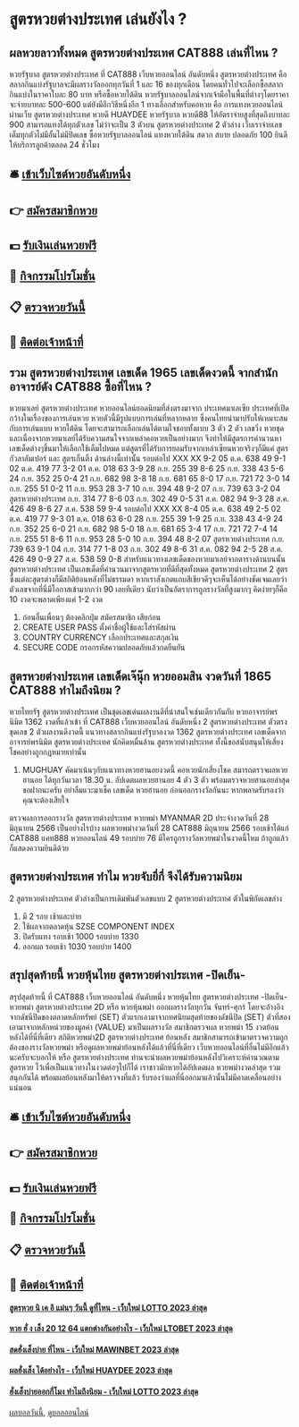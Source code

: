 # สูตรหวยต่างประเทศ เล่นยังไง ?
## ผลหวยลาวทั้งหมด สูตรหวยต่างประเทศ CAT888 เล่นที่ไหน ?
หวยรัฐบาล สูตรหวยต่างประเทศ ที่ CAT888 เว็บหวยออนไลน์ อันดับหนึ่ง สูตรหวยต่างประเทศ คือ สลากกินแบ่งรัฐบาลจะมีผลรางวัลออกทุกวันที่ 1 และ 16 ของทุกเดือน โดยคนทั่วไปจะเลือกซื้อสลากกินแบ่งในราคาใบละ 80 บาท หรือซื้อหวยใต้ดิน หวยรัฐบาลออนไลน์จากเจ้ามือในพื้นที่ต่างๆโดยราคาจะจ่ายบาทละ 500-600
แต่ยังมีอีกวิธีหนึ่งอีก 1 ทางเลือกสำหรับคอหวย คือ การแทงหวยออนไลน์ ผ่านเว็บ สูตรหวยต่างประเทศ หวยดี HUAYDEE หวยรัฐบาล หวยดี88 ให้อัตราจ่ายสูงที่สุดถึงบาทละ 900 สามารถแทงได้ทุกตัวเลข ไม่ว่าจะเป็น 3 ตัวบน สูตรหวยต่างประเทศ 2 ตัวล่าง เว็บเราจ่ายเลขเต็มทุกตัวไม่มีอั้นไม่มีปิดเลข ซื้อหวยรัฐบาลออนไลน์ แทงหวยใต้ดิน สดวก สบาย ปลอดภัย 100 ยินดีให้บริการลูกค้าตลอด 24 ชั่วโมง

## 🛎 [เข้าเว็บไซต์หวยอันดับหนึ่ง](https://bit.ly/3BG5bNw)
## 👉 [สมัครสมาชิกหวย](https://bit.ly/3BG5bNw)
## 💵 [รับเงินเล่นหวยฟรี](https://bit.ly/3C3mvgS)
## 👑 [กิจกรรมโปรโมชั่น](https://bit.ly/3C3mvgS)
## 📋 [ตรวจหวยวันนี้](https://bit.ly/3C3mvgS)
## 📱 [ติดต่อเจ้าหน้าที่](https://bit.ly/3C3mvgS)

## รวม สูตรหวยต่างประเทศ เลขเด็ด 1965 เลขเด็ดงวดนี้ จากสำนักอาจารย์ดัง CAT888 ซื้อที่ไหน ?
หวยมาเลย์ สูตรหวยต่างประเทศ หวยออนไลน์ยอดนิยมที่ส่งตรงมาจาก ประเทศมาเลเซีย ประเทศที่เปิดกว้างในเรื่องของการเล่นหวย หวยตัวนี้มีรูปแบบการเล่นที่หลากหลาย ซึ่งคนไทยนำมาปรับให้เหมาะสมกับการเล่นแบบ หวยใต้ดิน โดยจะสามารถเลือกเล่นได้ตามใจชอบทั้งแบบ 3 ตัว 2 ตัว เลขวิ่ง หวยชุด และเนื่องจากหวยมาเลย์ได้รับความสนใจจากเหล่าคอหวยเป็นอย่างมาก จึงทำให้มีสูตรการคำนวนหาเลขเด็ดต่างๆขึ้นมาให้เลือกใช้เต็มไปหมด แต่สูตรที่ได้รับการยอมรับจากเหล่าเซียนหวยจริงๆก็มีแค่ สูตรกัวลาลัมเปอร์ และ สูตรเก็นติ้ง ด้านล่างนี้เท่านั้น
รอบต่อไป
XXX
XX
9-2
05 ต.ค.
638
49
9-1
02 ต.ค.
419
77
3-2
01 ต.ค.
018
63
3-9
28 ก.ย.
255
39
8-6
25 ก.ย.
338
43
5-6
24 ก.ย.
352
25
0-4
21 ก.ย.
682
98
3-8
18 ก.ย.
681
65
8-0
17 ก.ย.
721
72
3-0
14 ก.ย.
255
51
0-2
11 ก.ย.
953
28
3-7
10 ก.ย.
394
48
9-2
07 ก.ย.
739
63
3-2
04 สูตรหวยต่างประเทศ ก.ย.
314
77
8-6
03 ก.ย.
302
49
0-5
31 ส.ค.
082
94
9-3
28 ส.ค.
426
49
8-6
27 ส.ค.
538
59
9-4
รอบต่อไป
XXX
XX
8-4
05 ต.ค.
638
49
2-5
02 ต.ค.
419
77
9-3
01 ต.ค.
018
63
6-0
28 ก.ย.
255
39
1-9
25 ก.ย.
338
43
4-9
24 ก.ย.
352
25
6-0
21 ก.ย.
682
98
5-0
18 ก.ย.
681
65
3-4
17 ก.ย.
721
72
7-4
14 ก.ย.
255
51
8-6
11 ก.ย.
953
28
5-0
10 ก.ย.
394
48
8-2
07 สูตรหวยต่างประเทศ ก.ย.
739
63
9-1
04 ก.ย.
314
77
1-8
03 ก.ย.
302
49
8-6
31 ส.ค.
082
94
2-5
28 ส.ค.
426
49
0-9
27 ส.ค.
538
59
0-8
สำหรับแนวทางเลขเด็ดของหวยมาเลย์จากตารางด้านบนนั้น สูตรหวยต่างประเทศ เป็นเลขเด็ดที่คำนวนมาจากสูตรหวยที่ดีที่สุดทั้งหมด สูตรหวยต่างประเทศ 2 สูตร ซึ่งแต่ละสูตรต่างก็มีสถิติย้อนหลังที่ไม่ธรรมดา หากเราสังเกตแถบสีเขียวดีๆจะเห็นได้อย่างชัดเจนเลยว่าตัวเลขจากที่นี่มีโอกาสเข้ามากกว่า 90 เลยทีเดียว นับว่าเป็นอัตราการถูกรางวัลที่สูงมากๆ คิดง่ายๆก็คือ 10 งวดจะพลาดเพียงแค่ 1-2 งวด
1. ก่อนอื่นเพื่อนๆ ต้องคลิกปุ่ม สมัครสมาชิก เสียก่อน
2. CREATE USER PASS ตั้งค่าชื่อผู้ใช้และใส่รหัสผ่าน
3. COUNTRY CURRENCY เลือกประเทศและสกุลเงิน
4. SECURE CODE กรอกรหัสความปลอดภัยแล้วกดยืนยัน

## สูตรหวยต่างประเทศ เลขเด็ดเจ๊นุ๊ก หวยออมสิน งวดวันที่ 1865 CAT888 ทำไมถึงนิยม ?
หวยไทยรัฐ สูตรหวยต่างประเทศ เป็นชุดเลขเด่นผลงานดีที่น่าสนใจเช่นเดียวกันกับ หวยอาจารย์พรนิมิต 1362 งวดที่แล้วเข้า ที่ CAT888 เว็บหวยออนไลน์ อันดับหนึ่ง 2 สูตรหวยต่างประเทศ ตัวตรง ชุดเลข 2 ตัวผลงานดีงวดนี้ แนวทางสลากกินแบ่งรัฐบาลงวด 1362 สูตรหวยต่างประเทศ เลขเด็ดจากอาจารย์พรนิมิต สูตรหวยต่างประเทศ นักคิดหมื่นล้าน สูตรหวยต่างประเทศ ทั้งนี้ขอสนับสนุนให้เสี่ยงโชคอย่างถูกกฎหมายเท่านั้น
1. MUGHUAY คัดมาเน้นๆกับแนวทางหวยฮานอยงวดนี้ คอหวยนักเสี่ยงโชค สมารถตรวจผลหวยฮานอย ได้ทุกวันเวลา 18.30 น. อัปเดตผลหวยฮานอย 4 ตัว 3 ตัว พร้อมตรวจหวยฮานอยล่าสุด ขอฝากนะครับ อย่าลืมแวะมาเช็ค เลขเด็ด หวยฮานอย ก่อนออกรางวัลกันนะ หากพลาดรับรองว่าคุณจะต้องเสียใจ

ตรวจผลการออกรางวัล สูตรหวยต่างประเทศ หวยพม่า MYANMAR 2D ประจำงวดวันที่ 28 มิถุนายน 2566
เป็นอย่างไรบ้าง ผลหวยพม่างวดวันที่ 28 CAT888 มิถุนายน 2566 รอบเช้าได้แก่ CAT888 แคท888 หวยออนไลน์ 49 รอบบ่าย 76 มีใครถูกรางวัลหวยพม่าในงวดนี้ไหม ถ้าถูกแล้วก็แสดงความยินดีด้วย

## สูตรหวยต่างประเทศ ทำไม หวยจับยี่กี่ จึงได้รับความนิยม
2 สูตรหวยต่างประเทศ ตัวล่างเป็นการเดิมพันตัวเลขแบบ 2 สูตรหวยต่างประเทศ ตัวในพิกัดเลขล่าง
1. มี 2 รอบ เช้าและบ่าย
2. ใช้ผลจากตลาดหุ้น SZSE COMPONENT INDEX
3. ปิดรับแทง รอบเช้า 1000 รอบบ่าย 1330
4. ออกผล รอบเช้า 1030 รอบบ่าย 1400

## สรุปสุดท้ายนี้ หวยหุ้นไทย สูตรหวยต่างประเทศ -ปิดเย็น-
สรุปสุดท้ายนี้ ที่ CAT888 เว็บหวยออนไลน์ อันดับหนึ่ง หวยหุ้นไทย สูตรหวยต่างประเทศ -ปิดเย็น- หวยพม่า สูตรหวยต่างประเทศ 2D หรือ หวยหุ้นพม่า ออกผลรางวัลทุกวัน จันทร์-ศุกร์ โดยจะอ้างอิงจากดัชนีปิดของตลาดหลักทรัพย์ (SET) ตัวแรกเอามาจากทศนิยมสุดท้ายของดัชนีปิด (SET) ตัวที่สองเอามาจากหลักหน่วยของมูลค่า (VALUE) มาเป็นผลรางวัล สมาชิกตรวจผล หวยพม่า 15 งวดย้อนหลังได้ที่นี่ที่เดียว
สถิติหวยพม่า2D สูตรหวยต่างประเทศ ย้อนหลัง สมาชิกสามารถเข้ามาตรวจความถูกต้องของรางวัลหวยพม่า หรือดูผลหวยพม่าย้อนหลังได้แล้วที่นี่ที่เดียว เว็บหวยออนไลน์ที่อื่นไม่มีอีกแล้วนะครับจะบอกให้ หรือ สูตรหวยต่างประเทศ ท่านจะนำผลหวยพม่าย้อนหลังไปวิเคราะห์คำนวณตามสูตรหวย ไว้เพื่อเป็นแนวทางในงวดต่อๆไปก็ได้ เราชาวมักหวยได้อัปเดตผล หวยพม่างวดล่าสุด รวมสนุกกันได้ พร้อมผลย้อนหลังมาให้ตรวจงที่แล้ว รับรองว่าผลที่นี่ออกมาแล้วนั้นไม่มีคาดเคลื่อนอย่างแน่นอน

## 🛎 [เข้าเว็บไซต์หวยอันดับหนึ่ง](https://bit.ly/3BG5bNw)
## 👉 [สมัครสมาชิกหวย](https://bit.ly/3BG5bNw)
## 💵 [รับเงินเล่นหวยฟรี](https://bit.ly/3C3mvgS)
## 👑 [กิจกรรมโปรโมชั่น](https://bit.ly/3C3mvgS)
## 📋 [ตรวจหวยวันนี้](https://bit.ly/3C3mvgS)
## 📱 [ติดต่อเจ้าหน้าที่](https://bit.ly/3C3mvgS)

#### [สูตรหวย นิ เค อิ แม่นๆ วันนี้ ดูที่ไหน - เว็บใหม่ LOTTO 2023 ล่าสุด](https://atom.io/themes/สูตรหวย%20นิ%20เค%20อิ%20แม่นๆ%20วันนี้%20ดูที่ไหน%20-%20เว็บใหม่%20lotto%202023%20ล่าสุด)
#### [หวย ฮั่ ง เส็ง 20 12 64 แตกต่างกันอย่างไร - เว็บใหม่ LTOBET 2023 ล่าสุด](https://atom.io/themes/หวย%20ฮั่%20ง%20เส็ง%2020%2012%2064%20แตกต่างกันอย่างไร%20-%20เว็บใหม่%20ltobet%202023%20ล่าสุด)
#### [สดฮั่งเส็งบ่าย ที่ไหน - เว็บใหม่ MAWINBET 2023 ล่าสุด](https://atom.io/themes/สดฮั่งเส็งบ่าย%20ที่ไหน%20-%20เว็บใหม่%20mawinbet%202023%20ล่าสุด)
#### [ผลฮั่งเส็ง ได้อย่างไร - เว็บใหม่ HUAYDEE 2023 ล่าสุด](https://atom.io/themes/ผลฮั่งเส็ง%20ได้อย่างไร%20-%20เว็บใหม่%20huaydee%202023%20ล่าสุด)
#### [ฮั่งเส็งบ่ายออกกี่โมง ทำไมถึงนิยม - เว็บใหม่ LOTTO 2023 ล่าสุด](https://atom.io/themes/ฮั่งเส็งบ่ายออกกี่โมง%20ทำไมถึงนิยม%20-%20เว็บใหม่%20lotto%202023%20ล่าสุด)

[ผลบอลวันนี้](https://siamsport.tv "ผลบอลวันนี้"), [ดูบอลออนไลน์](https://siamsport.tv/ดูบอลสด "ดูบอลออนไลน์")